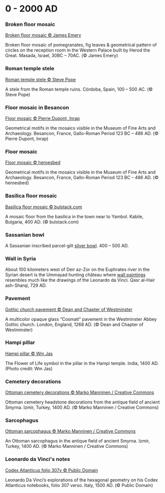 # 0 - 2000 AD

### Broken floor mosaic

[Broken floor mosaic © James Emery](https://floweroflifemystery.files.wordpress.com/2014/10/nacc88yttocc88kuva-2014-10-16-kello-16-10-50.png?w=474)

Broken floor mosaic of pomegranates, fig leaves & geometrical pattern of circles on the reception room in the Western Palace built by Herod the Great. Masada, Israel, 30BC – 70AC. (© James Emery)


### Roman temple stele

[Roman temple stele © Steve Pope](https://floweroflifemystery.files.wordpress.com/2014/10/nacc88yttocc88kuva-2014-10-16-kello-16-17-29.png?w=474)

A stele from the Roman temple ruins. Córdoba, Spain, 100 – 500 AC. (© Steve Pope)


### Floor mosaic in Besancon

[Floor mosaic © Pierre Dupont, Inrap](http://i0.wp.com/media-cache-ec0.pinimg.com/474x/f8/72/34/f87234ba1a50bd063b877dfaf30e9107.jpg)

Geometrical motifs in the mosaics visible in the Museum of Fine Arts and Archaeology. Besancon, France, Gallo-Roman Period 123 BC – 486 AD. (© Pierre Dupont, Inrap)


### Floor mosaic

[Floor mosaic © heroesbed](https://i1.wp.com/media-cache-ak0.pinimg.com/736x/97/29/cc/9729ccc974ad735aeb3f6659b240d756.jpg)

Geometrical motifs in the mosaics visible in the Museum of Fine Arts and Archaeology. Besancon, France, Gallo-Roman Period 123 BC – 486 AD. (© heroesbed)


### Basilica floor mosaic

[Basilica floor mosaic © bulstack.com](https://floweroflifemystery.files.wordpress.com/2014/08/kabile-mosaic.jpg?w=474)

A mosaic floor from the basilica in the town near to Yambol. Kabile, Bulgaria, 400 AD. (© bulstack.com)


### Sassanian bowl

A Sassanian inscribed parcel-gilt [silver bowl](http://www.christies.com/lotfinder/LargeImage.aspx?image=http://www.christies.com/lotfinderimages/d48895/d4889595x.jpg). 400 – 500 AD.


### Wall in Syria

About 100 kilometers west of Deir az-Zor on the Euphrates river in the Syrian desert is the Ummayad hunting château where [wall paintings](https://www.flickr.com/photos/7283893@N05/5230474741/in/faves-48694711@N03/) resembles much like the drawings of the Leonardo da Vinci. Qasr al-Hair ash-Sharqi, 729 AD.


### Pavement

[Gothic church pavement © Dean and Chapter of Westminster](https://i0.wp.com/media-cache-ec0.pinimg.com/474x/19/d7/85/19d78535d941ec5090d8f8ce831b6e92.jpg)

A multicolor opaque glass “Cosmati” pavement in the Westminster Abbey Gothic church. London, England, 1268 AD. (© Dean and Chapter of Westminster)


### Hampi pillar

[Hampi pillar © Wm Jas](https://floweroflifemystery.files.wordpress.com/2014/10/nacc88yttocc88kuva-2014-10-16-kello-16-19-20.png?w=474)

The Flower of Life symbol in the pillar in the Hampi temple. India, 1400 AD. (Photo credit: Wm Jas)


### Cemetery decorations

[Ottoman cemetery decorations © Marko Manninen / Creative Commons](https://floweroflifemystery.files.wordpress.com/2014/09/ottoman-cemetery-work.png?w=474)

Ottoman cemetery headstone decorations from the antique field of ancient Smyrna. Izmir, Turkey, 1400 AD. (© Marko Manninen / Creative Commons)


### Sarcophagus

[Ottoman sarcophagus © Marko Manninen / Creative Commons](https://floweroflifemystery.files.wordpress.com/2014/09/ottoman-sargofagus.png?w=474)

An Ottoman sarcophagus in the antique field of ancient Smyrna. Izmir, Turkey, 1400 AD. (© Marko Manninen / Creative Commons)


### Leonardo da Vinci's notes

[Codex Atlanticus folio 307v © Public Domain](http://i2.wp.com/media-cache-ec0.pinimg.com/474x/be/1b/58/be1b58dd71617166d8f052bb4d831e98.jpg)

Leonardo Da Vinci’s explorations of the hexagonal geometry on his Codex Atlanticus notebooks, folio 307 verso. Italy, 1500 AD. (© Public Domain)
